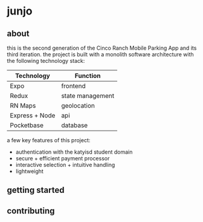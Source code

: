 # junjo

## about

this is the second generation of the Cinco Ranch Mobile Parking App and its third iteration. the project is built with a monolith software architecture with the following technology stack:

| Technology      | Function         |
| --------------- | ---------------- |
| Expo            | frontend         |
| Redux           | state management |
| RN Maps         | geolocation      |
| Express + Node  | api              |
| Pocketbase      | database         |

a few key features of this project:

- authentication with the katyisd student domain
- secure + efficient payment processor
- interactive selection + intuitive handling
- lightweight

## getting started

## contributing
